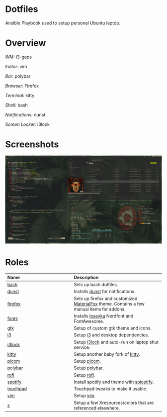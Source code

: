 Dotfiles
========

Ansible Playbook used to setup personal Ubuntu laptop.

Overview
========

*WM:* i3-gaps

*Editor:* vim

*Bar:* polybar

*Browser:* Firefox

*Terminal:* kitty

*Shell:* bash

*Notifications:* dunst

*Screen Locker:* i3lock

Screenshots
===========

![img](/ubuntu_screenshot.png?raw=true)


Roles
=====

<table>
  <thead>
    <tr>
      <th align="left" width="200">Name</th>
      <th align="left">Description</th>
    </tr>
  </thead>
  <tbody>
    <tr>
      <td><a href="roles/bash">bash</a></td>
      <td>Sets up bash dotfiles.</td>
    </tr>
    <tr>
      <td><a href="roles/dunst">dunst</a></td>
      <td>Installs <a href="https://github.com/dunst-project/dunst">dunst</a> for notifications.</td>
    </tr>
    <tr>
      <td><a href="roles/firefox">firefox</a></td>
      <td>Sets up firefox and customized <a href="https://github.com/Lixxia/MaterialFox">MaterialFox</a> theme. Contains a few manual items for addons.</td>
    </tr>
    <tr>
      <td><a href="roles/fonts">fonts</a></td>
      <td>Installs <a href="https://typeof.net/Iosevka/">Iosevka</a> Nerdfont and FontAwesome.</td>
    </tr>
    <tr>
      <td><a href="roles/gtk">gtk</a></td>
      <td>Setup of custom gtk theme and icons.</td>
    </tr>
    <tr>
      <td><a href="roles/i3">i3</a></td>
      <td>Setup <a href="https://github.com/Airblader/i3">i3</a> and desktop dependencies.</td>
    </tr>
    <tr>
      <td><a href="roles/i3lock">i3lock</a></td>
      <td>Setup <a href="https://github.com/Lixxia/i3lock/">i3lock</a> and auto-run on laptop shut service.</td>
    </tr>
    <tr>
      <td><a href="roles/kitty">kitty</a></td>
      <td>Setup another baby fork of <a href="https://sw.kovidgoyal.net/kitty/index.html">kitty</a>.</td>
    </tr>
    <tr>
      <td><a href="roles/picom">picom</a></td>
      <td>Setup <a href="https://github.com/sdhand/picom">picom</a>.</td>
    </tr>
    <tr>
      <td><a href="roles/polybar">polybar</a></td>
      <td>Setup <a href="https://github.com/polybar/polybar">polybar</a>.</td>
    </tr>
    <tr>
      <td><a href="roles/rofi">rofi</a></td>
      <td>Setup <a href="https://github.com/davatorium/rofi">rofi</a>.</td>
    </tr>
    <tr>
      <td><a href="roles/spotify">spotify</a></td>
      <td>Install spotify and theme with <a href="https://github.com/khanhas/spicetify-cli">spicetify</a>.</td>
    </tr>
    <tr>
      <td><a href="roles/touchpad">touchpad</a></td>
      <td>Touchpad tweaks to make it usable.</td>
    </tr>
    <tr>
      <td><a href="roles/vim">vim</a></td>
      <td>Setup <a href="https://www.vim.org/">vim</a>.</td>
    </tr>
    <tr>
      <td><a href="roles/x">x</a></td>
      <td>Setup a few Xresources/colors that are referenced elsewhere.</td>
    </tr>
  </tbody>
</table>
